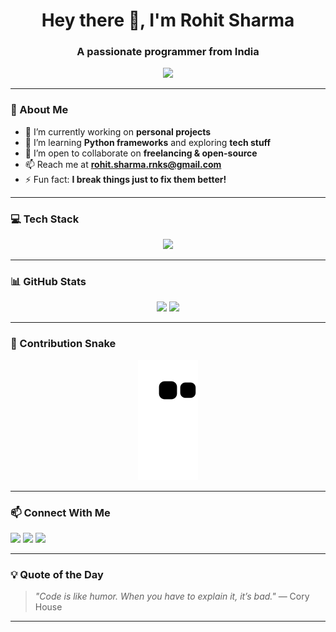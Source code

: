 <h1 align="center">Hey there 👋, I'm Rohit Sharma</h1>
<h3 align="center">A passionate programmer from India</h3>

<p align="center">
  <img src="https://readme-typing-svg.demolab.com/?lines=Welcome+to+my+GitHub!;I'm+a+passionate+coder;I+love+building+cool+things&center=true&width=440&height=45&color=58A6FF&vCenter=true&pause=1000&size=22" />
</p>

---

### 🧠 About Me

- 🔭 I’m currently working on **personal projects**
- 🌱 I’m learning **Python frameworks** and exploring **tech stuff**
- 👯 I’m open to collaborate on **freelancing & open-source**
- 📫 Reach me at **rohit.sharma.rnks@gmail.com**
- ⚡ Fun fact: **I break things just to fix them better!**

---

### 💻 Tech Stack

<p align="center">
  <img src="https://skillicons.dev/icons?i=python,js,html,css,git,github,vscode,figma,docker&perline=9" />
</p>

---

### 📊 GitHub Stats

<p align="center">
  <img src="https://github-readme-stats.vercel.app/api?username=NeonSync&show_icons=true&theme=tokyonight&hide_border=true" width="48%" />
  <img src="https://github-readme-streak-stats.herokuapp.com?user=NeonSync&theme=tokyonight&hide_border=true" width="48%" />
</p>

---

### 🐍 Contribution Snake

<p align="center">
  <img src="https://raw.githubusercontent.com/NeonSync/NeonSync/output/github-contribution-grid-snake.svg" alt="snake gif" />
</p>

 

---

### 📫 Connect With Me

<p align="left">
  <a href="mailto:rohit.sharma.rnks@gmail.com"><img src="https://skillicons.dev/icons?i=gmail" height="30" /></a>
  <a href="https://www.linkedin.com/in/rohit-sharma-codes/"><img src="https://skillicons.dev/icons?i=linkedin" height="30" /></a>
  <a href="https://www.instagram.com/rohiittt.s/"><img src="https://skillicons.dev/icons?i=instagram" height="30" /></a>
</p>

---

### 💡 Quote of the Day

> _"Code is like humor. When you have to explain it, it’s bad."_ — Cory House

---
